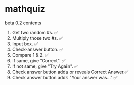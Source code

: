 # mathquiz


beta 0.2 contents

1) Get two random #s. ✅
2) Multiply those two #s. ✅
3) Input box. ✅
4) Check-answer button. ✅
5) Compare 1 & 2. ✅
6) If same, give "Correct". ✅
7) If not same, give "Try Again". ✅
8) Check answer button adds or reveals Correct Answer.✅
9) Check answer button adds "Your answer was..." ✅
